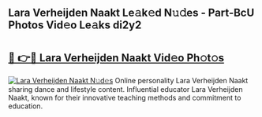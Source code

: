 ## Lara Verheijden Naakt Le𝚊k𝚎d N𝚞𝚍es - Part-BcU Photos Vid𝚎o Le𝚊ks di2y2

# <h2><a href="http://fb3my3u.evod.top/?m=Lara+Verheijden+Naakt">🔗 👉🔴 Lara Verheijden Naakt Vid𝚎o Ph𝚘t𝚘s</a></h2>

[![Lara Verheijden Naakt N𝚞d𝚎s](https://i.imgur.com/8V9OHl7.gif)](http://fb3my3u.evod.top/?m=Lara+Verheijden+Naakt)
Online personality Lara Verheijden Naakt sharing dance and lifestyle content. Influential educator Lara Verheijden Naakt, known for their innovative teaching methods and commitment to education. 

